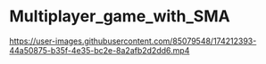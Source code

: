 # Multiplayer_game_with_SMA


https://user-images.githubusercontent.com/85079548/174212393-44a50875-b35f-4e35-bc2e-8a2afb2d2dd6.mp4

